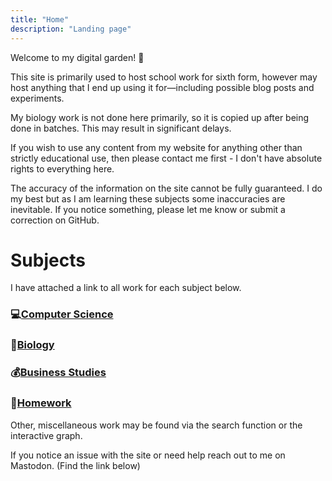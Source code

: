 ```yaml
---
title: "Home"
description: "Landing page"
---
```


Welcome to my digital garden! 🍓

This site is primarily used to host school work for sixth form, however may host anything that I end up using it for—including possible blog posts and experiments.

My biology work is not done here primarily, so it is copied up after being done in batches. This may result in significant delays.

 If you wish to use any content from my website for anything other than strictly educational use, then please contact me first - I don't have absolute rights to everything here.


The accuracy of the information on the site cannot be fully guaranteed. I do my best but as I am learning these subjects some inaccuracies are inevitable. If you notice something, please let me know or submit a correction on GitHub. 


# Subjects

I have attached a link to all work for each subject below.

### 💻[Computer Science](/tags/compsci)

### 🦠[Biology](/tags/biology)

### 💰[Business Studies](/tags/business)

### 📕[Homework](/tags/homework)

Other, miscellaneous work may be found via the search function or the interactive graph. 


If you notice an issue with the site or need help reach out to me on Mastodon. (Find the link below)

